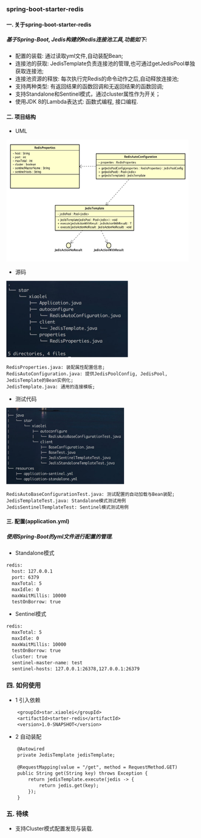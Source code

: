
### spring-boot-starter-redis

#### 一. 关于spring-boot-starter-redis
##### 基于Spring-Boot, Jedis构建的Redis连接池工具,功能如下:
* 配置的装载: 通过读取yml文件,自动装配Bean;
* 连接池的获取: JedisTemplate负责连接池的管理,也可通过getJedisPool单独获取连接池;
* 连接池资源的释放: 每次执行完Redis的命令动作之后,自动释放连接池;
* 支持两种类型: 有返回结果的函数回调和无返回结果的函数回调;
* 支持Standalone和Sentinel模式，通过cluster属性作为开关；
* 使用JDK 8的Lambda表达式: 函数式编程, 接口编程.

#### 二. 项目结构
* UML

<img src="UML.png" width="480" height="320" alt="UML" />

* 源码

<img src="structure.png" width="320" height="200" alt="结构" />

```
RedisProperties.java: 装配属性配置信息;
RedisAutoConfiguration.java: 提供JedisPoolConfig, JedisPool, JedisTemplate的Bean实例化;
JedisTemplate.java: 通用的连接模板;
```
* 测试代码

<img src="test-structure.png" width="310" height="200" alt="结构" />

```
RedisAutoBaseConfigurationTest.java: 测试配置的自动加载与Bean装配;
JedisTemplateTest.java: Standalone模式测试用例
JedisSentinelTemplateTest: Sentinel模式测试用例
```

#### 三. 配置(application.yml)
##### 使用Spring-Boot的yml文件进行配置的管理.
* Standalone模式

```
redis:
  host: 127.0.0.1
  port: 6379
  maxTotal: 5
  maxIdle: 0
  maxWaitMillis: 10000
  testOnBorrow: true
```

* Sentinel模式

```
redis:
  maxTotal: 5
  maxIdle: 0
  maxWaitMillis: 10000
  testOnBorrow: true
  cluster: true
  sentinel-master-name: test
  sentinel-hosts: 127.0.0.1:26378,127.0.0.1:26379
```

### 四. 如何使用
* 1 引入依赖

```
    <groupId>star.xiaolei</groupId>
    <artifactId>starter-redis</artifactId>
    <version>1.0-SNAPSHOT</version>
```

* 2 自动装配

```
    @Autowired
    private JedisTemplate jedisTemplate;
    
    @RequestMapping(value = "/get", method = RequestMethod.GET)
    public String get(String key) throws Exception {
        return jedisTemplate.execute(jedis -> {
            return jedis.get(key);
        });
    }
```

### 五. 待续
* 支持Cluster模式配置发现与装载.